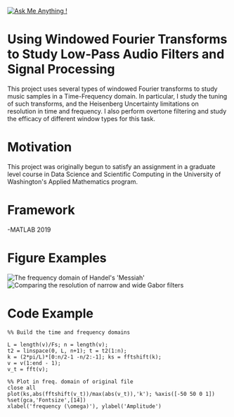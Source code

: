 [![Ask Me Anything !](https://img.shields.io/badge/Ask%20me-anything-1abc9c.svg)](https://GitHub.com/Naereen/ama)


# Using Windowed Fourier Transforms to Study Low-Pass Audio Filters and Signal Processing

This project uses several types of windowed Fourier transforms to study music samples in a Time-Frequency domain. In particular, I study the tuning of such transforms, and the Heisenberg Uncertainty limitations on resolution in time and frequency. I also perform overtone filtering and study the efficacy of different window types for this task.
# Motivation

This project was originally begun to satisfy an assignment in a graduate level course in Data Science and Scientific Computing in the University of Washington's Applied Mathematics program.


# Framework

-MATLAB 2019

# Figure Examples

![The frequency domain of Handel's 'Messiah'](handel_freq_domain.jpg)
![Comparing the resolution of narrow and wide Gabor filters](part1_gabor_compare.jpg)

# Code Example
```
%% Build the time and frequency domains

L = length(v)/Fs; n = length(v);
t2 = linspace(0, L, n+1); t = t2(1:n);
k = (2*pi/L)*[0:n/2-1 -n/2:-1]; ks = fftshift(k);
v = v(1:end - 1);
v_t = fft(v);

%% Plot in freq. domain of original file
close all
plot(ks,abs(fftshift(v_t))/max(abs(v_t)),'k'); %axis([-50 50 0 1])
%set(gca,'Fontsize',[14])
xlabel('frequency (\omega)'), ylabel('Amplitude')
```